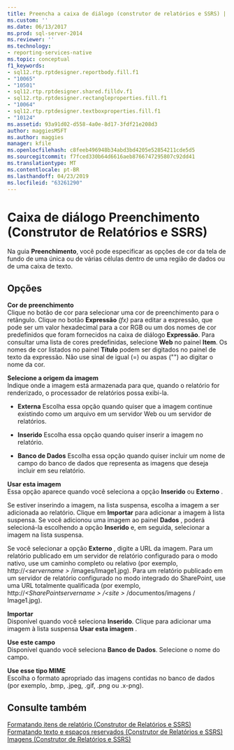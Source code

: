 ```yaml
---
title: Preencha a caixa de diálogo (construtor de relatórios e SSRS) | Microsoft Docs
ms.custom: ''
ms.date: 06/13/2017
ms.prod: sql-server-2014
ms.reviewer: ''
ms.technology:
- reporting-services-native
ms.topic: conceptual
f1_keywords:
- sql12.rtp.rptdesigner.reportbody.fill.f1
- "10065"
- "10501"
- sql12.rtp.rptdesigner.shared.filldv.f1
- sql12.rtp.rptdesigner.rectangleproperties.fill.f1
- "10064"
- sql12.rtp.rptdesigner.textboxproperties.fill.f1
- "10124"
ms.assetid: 93a91d02-d558-4a0e-8d17-3fdf21e208d3
author: maggiesMSFT
ms.author: maggies
manager: kfile
ms.openlocfilehash: c8feeb496948b34abd3bd4205e52854211cde5d5
ms.sourcegitcommit: f7fced330b64d6616aeb8766747295807c92dd41
ms.translationtype: MT
ms.contentlocale: pt-BR
ms.lasthandoff: 04/23/2019
ms.locfileid: "63261290"
---
```

# <a name="fill-dialog-box-report-builder-and-ssrs"></a>Caixa de diálogo Preenchimento (Construtor de Relatórios e SSRS)
  Na guia **Preenchimento**, você pode especificar as opções de cor da tela de fundo de uma única ou de várias células dentro de uma região de dados ou de uma caixa de texto.  
  
## <a name="options"></a>Opções  
 **Cor de preenchimento**  
 Clique no botão de cor para selecionar uma cor de preenchimento para o retângulo. Clique no botão **Expressão** _(fx)_ para editar a expressão, que pode ser um valor hexadecimal para a cor RGB ou um dos nomes de cor predefinidos que foram fornecidos na caixa de diálogo **Expressão**. Para consultar uma lista de cores predefinidas, selecione **Web** no painel **Item**. Os nomes de cor listados no painel **Título** podem ser digitados no painel de texto da expressão. Não use sinal de igual (=) ou aspas ("") ao digitar o nome da cor.  
  
 **Selecione a origem da imagem**  
 Indique onde a imagem está armazenada para que, quando o relatório for renderizado, o processador de relatórios possa exibi-la.  
  
-   **Externa** Escolha essa opção quando quiser que a imagem continue existindo como um arquivo em um servidor Web ou um servidor de relatórios.  
  
-   **Inserido** Escolha essa opção quando quiser inserir a imagem no relatório.  
  
-   **Banco de Dados** Escolha essa opção quando quiser incluir um nome de campo do banco de dados que representa as imagens que deseja incluir em seu relatório.  
  
 **Usar esta imagem**  
 Essa opção aparece quando você seleciona a opção **Inserido** ou **Externo** .  
  
 Se estiver inserindo a imagem, na lista suspensa, escolha a imagem a ser adicionada ao relatório. Clique em **Importar** para adicionar a imagem à lista suspensa. Se você adicionou uma imagem ao painel **Dados** , poderá selecioná-la escolhendo a opção **Inserido** e, em seguida, selecionar a imagem na lista suspensa.  
  
 Se você selecionar a opção **Externo** , digite a URL da imagem. Para um relatório publicado em um servidor de relatório configurado para o modo nativo, use um caminho completo ou relativo (por exemplo, http://*\<servername >*  /images/Image1.jpg). Para um relatório publicado em um servidor de relatório configurado no modo integrado do SharePoint, use uma URL totalmente qualificada (por exemplo, http://*\<SharePointservername > /\<site >*  /documentos/imagens / Image1.jpg).  
  
 **Importar**  
 Disponível quando você seleciona **Inserido**. Clique para adicionar uma imagem à lista suspensa **Usar esta imagem** .  
  
 **Use este campo**  
 Disponível quando você seleciona **Banco de Dados**. Selecione o nome do campo.  
  
 **Use esse tipo MIME**  
 Escolha o formato apropriado das imagens contidas no banco de dados (por exemplo, .bmp, .jpeg, .gif, .png ou .x-png).  
  
## <a name="see-also"></a>Consulte também  
 [Formatando itens de relatório &#40;Construtor de Relatórios e SSRS&#41;](report-design/formatting-report-items-report-builder-and-ssrs.md)   
 [Formatando texto e espaços reservados &#40;Construtor de Relatórios e SSRS&#41;](report-design/formatting-text-and-placeholders-report-builder-and-ssrs.md)   
 [Imagens &#40;Construtor de Relatórios e SSRS&#41;](report-design/images-report-builder-and-ssrs.md)  
  
  
